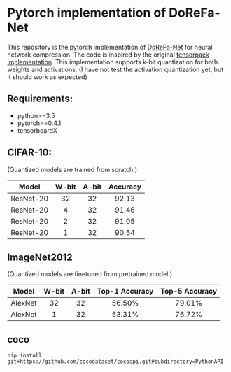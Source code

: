 # Pytorch implementation of DoReFa-Net

This repository is the pytorch implementation of [DoReFa-Net](https://arxiv.org/pdf/1606.06160.pdf) for neural network compression. 
The code is inspired by the original [tensorpack implementation](https://github.com/tensorpack/tensorpack/tree/master/examples/DoReFa-Net).
This implementation supports k-bit quantization for both weights and activations.
(I have not test the activation quantization yet, but it should work as expected) 
 
## Requirements:
- python>=3.5
- pytorch>=0.4.1
- tensorboardX


## CIFAR-10:
(Quantized models are trained from scratch.)

Model|W-bit|A-bit|Accuracy
:---:|:---:|:---:|:---:
ResNet-20|32|32|92.13
ResNet-20|4|32|91.46
ResNet-20|2|32|91.05
ResNet-20|1|32|90.54

## ImageNet2012
(Quantized models are finetuned from pretrained model.)

Model|W-bit|A-bit|Top-1 Accuracy|Top-5 Accuracy
:---:|:---:|:---:|:---:|:---:
AlexNet|32|32|56.50%|79.01%
AlexNet|1|32|53.31%|76.72%

## coco
```
pip install git+https://github.com/cocodataset/cocoapi.git#subdirectory=PythonAPI
```


